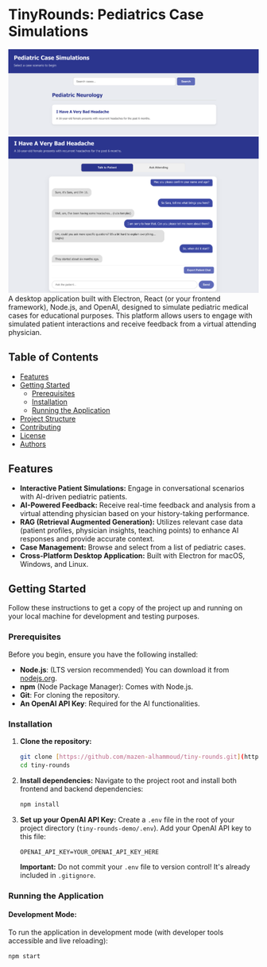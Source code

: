 # TinyRounds: Pediatrics Case Simulations

![TinyRounds Screenshot - Home Page](screenshots/home-page.png) ![TinyRounds Screenshot - Case Scenario](screenshots/case-scenario.png) A desktop application built with Electron, React (or your frontend framework), Node.js, and OpenAI, designed to simulate pediatric medical cases for educational purposes. This platform allows users to engage with simulated patient interactions and receive feedback from a virtual attending physician.

## Table of Contents

- [Features](#features)
- [Getting Started](#getting-started)
  - [Prerequisites](#prerequisites)
  - [Installation](#installation)
  - [Running the Application](#running-the-application)
- [Project Structure](#project-structure)
- [Contributing](#contributing)
- [License](#license)
- [Authors](#authors)

## Features

* **Interactive Patient Simulations:** Engage in conversational scenarios with AI-driven pediatric patients.
* **AI-Powered Feedback:** Receive real-time feedback and analysis from a virtual attending physician based on your history-taking performance.
* **RAG (Retrieval Augmented Generation):** Utilizes relevant case data (patient profiles, physician insights, teaching points) to enhance AI responses and provide accurate context.
* **Case Management:** Browse and select from a list of pediatric cases.
* **Cross-Platform Desktop Application:** Built with Electron for macOS, Windows, and Linux.

## Getting Started

Follow these instructions to get a copy of the project up and running on your local machine for development and testing purposes.

### Prerequisites

Before you begin, ensure you have the following installed:

* **Node.js**: (LTS version recommended) You can download it from [nodejs.org](https://nodejs.org/).
* **npm** (Node Package Manager): Comes with Node.js.
* **Git**: For cloning the repository.
* **An OpenAI API Key**: Required for the AI functionalities.

### Installation

1.  **Clone the repository:**
    ```bash
    git clone [https://github.com/mazen-alhammoud/tiny-rounds.git](https://github.com/mazen-alhammoud/tiny-rounds.git)
    cd tiny-rounds
    ```

2.  **Install dependencies:**
    Navigate to the project root and install both frontend and backend dependencies:
    ```bash
    npm install
    ```

3.  **Set up your OpenAI API Key:**
    Create a `.env` file in the root of your project directory (`tiny-rounds-demo/.env`).
    Add your OpenAI API key to this file:
    ```
    OPENAI_API_KEY=YOUR_OPENAI_API_KEY_HERE
    ```
    **Important:** Do not commit your `.env` file to version control! It's already included in `.gitignore`.

### Running the Application

#### Development Mode:

To run the application in development mode (with developer tools accessible and live reloading):

```bash
npm start
